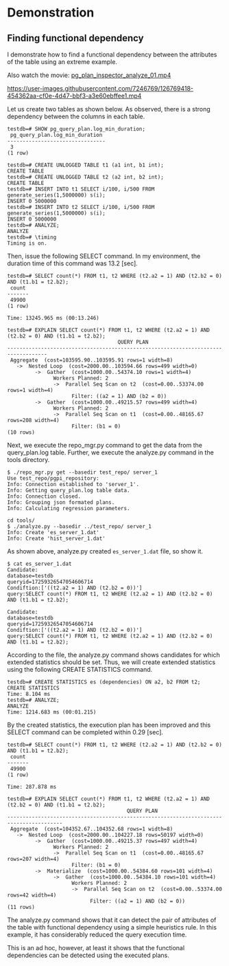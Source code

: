 Demonstration
=============

## Finding functional dependency

I demonstrate how to find a functional dependency between the attributes of the table using an extreme example.

Also watch the movie: [pg_plan_inspector_analyze_01.mp4](https://user-images.githubusercontent.com/7246769/126769418-454362aa-cf0e-4d47-bbf3-a3e60ebffee1.mp4)



https://user-images.githubusercontent.com/7246769/126769418-454362aa-cf0e-4d47-bbf3-a3e60ebffee1.mp4



Let us create two tables as shown below.
As observed, there is a strong dependency between the columns in each table.

```
testdb=# SHOW pg_query_plan.log_min_duration;
 pg_query_plan.log_min_duration
--------------------------------
 3
(1 row)

testdb=# CREATE UNLOGGED TABLE t1 (a1 int, b1 int);
CREATE TABLE
testdb=# CREATE UNLOGGED TABLE t2 (a2 int, b2 int);
CREATE TABLE
testdb=# INSERT INTO t1 SELECT i/100, i/500 FROM generate_series(1,5000000) s(i);
INSERT 0 5000000
testdb=# INSERT INTO t2 SELECT i/100, i/500 FROM generate_series(1,5000000) s(i);
INSERT 0 5000000
testdb=# ANALYZE;
ANALYZE
testdb=# \timing
Timing is on.
```

Then, issue the following SELECT command.
In my environment, the duration time of this command was 13.2 [sec].

```
testdb=# SELECT count(*) FROM t1, t2 WHERE (t2.a2 = 1) AND (t2.b2 = 0) AND (t1.b1 = t2.b2);
 count
-------
 49900
(1 row)

Time: 13245.965 ms (00:13.246)

testdb=# EXPLAIN SELECT count(*) FROM t1, t2 WHERE (t2.a2 = 1) AND (t2.b2 = 0) AND (t1.b1 = t2.b2);
                                    QUERY PLAN
-----------------------------------------------------------------------------------
 Aggregate  (cost=103595.90..103595.91 rows=1 width=8)
   ->  Nested Loop  (cost=2000.00..103594.66 rows=499 width=0)
         ->  Gather  (cost=1000.00..54374.10 rows=1 width=4)
               Workers Planned: 2
               ->  Parallel Seq Scan on t2  (cost=0.00..53374.00 rows=1 width=4)
                     Filter: ((a2 = 1) AND (b2 = 0))
         ->  Gather  (cost=1000.00..49215.57 rows=499 width=4)
               Workers Planned: 2
               ->  Parallel Seq Scan on t1  (cost=0.00..48165.67 rows=208 width=4)
                     Filter: (b1 = 0)
(10 rows)
```

Next, we execute the repo_mgr.py command to get the data from the query_plan.log table.
Further, we execute the analyze.py command in the tools directory.

```
$ ./repo_mgr.py get --basedir test_repo/ server_1
Use test_repo/pgpi_repository:
Info: Connection established to 'server_1'.
Info: Getting query_plan.log table data.
Info: Connection closed.
Info: Grouping json formated plans.
Info: Calculating regression parameters.

cd tools/
$ ./analyze.py --basedir ../test_repo/ server_1
Info: Create 'es_server_1.dat'
Info: Create 'hist_server_1.dat'
```

As shown above, analyze.py created `es_server_1.dat` file, so show it.

```
$ cat es_server_1.dat
Candidate:
database=testdb
queryid=17259326547054606714
Condiftion:['((t2.a2 = 1) AND (t2.b2 = 0))']
query:SELECT count(*) FROM t1, t2 WHERE (t2.a2 = 1) AND (t2.b2 = 0) AND (t1.b1 = t2.b2);

Candidate:
database=testdb
queryid=17259326547054606714
Condiftion:['((t2.a2 = 1) AND (t2.b2 = 0))']
query:SELECT count(*) FROM t1, t2 WHERE (t2.a2 = 1) AND (t2.b2 = 0) AND (t1.b1 = t2.b2);
```

According to the file,
the analyze.py command shows candidates for which extended statistics should be set.
Thus, we will create extended statistics using the following CREATE STATISTICS command.

```
testdb=# CREATE STATISTICS es (dependencies) ON a2, b2 FROM t2;
CREATE STATISTICS
Time: 8.104 ms
testdb=# ANALYZE;
ANALYZE
Time: 1214.683 ms (00:01.215)
```

By the created statistics, the execution plan has been improved and this SELECT command can be completed within 0.29 [sec].

```
testdb=# SELECT count(*) FROM t1, t2 WHERE (t2.a2 = 1) AND (t2.b2 = 0) AND (t1.b1 = t2.b2);
 count
-------
 49900
(1 row)

Time: 287.878 ms

testdb=# EXPLAIN SELECT count(*) FROM t1, t2 WHERE (t2.a2 = 1) AND (t2.b2 = 0) AND (t1.b1 = t2.b2);
                                       QUERY PLAN
----------------------------------------------------------------------------------------
 Aggregate  (cost=104352.67..104352.68 rows=1 width=8)
   ->  Nested Loop  (cost=2000.00..104227.18 rows=50197 width=0)
         ->  Gather  (cost=1000.00..49215.37 rows=497 width=4)
               Workers Planned: 2
               ->  Parallel Seq Scan on t1  (cost=0.00..48165.67 rows=207 width=4)
                     Filter: (b1 = 0)
         ->  Materialize  (cost=1000.00..54384.60 rows=101 width=4)
               ->  Gather  (cost=1000.00..54384.10 rows=101 width=4)
                     Workers Planned: 2
                     ->  Parallel Seq Scan on t2  (cost=0.00..53374.00 rows=42 width=4)
                           Filter: ((a2 = 1) AND (b2 = 0))
(11 rows)
```

The analyze.py command shows that it can detect the pair of attributes of the table with functional dependency using a simple heuristics rule.
In this example, it has considerably reduced the query execution time.


This is an ad hoc, however, at least it shows that the functional dependencies can be detected using the executed plans.
